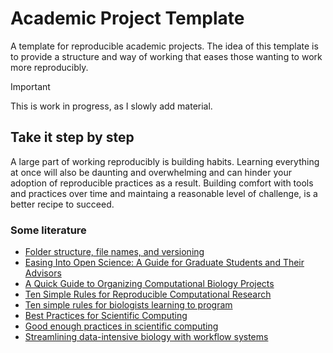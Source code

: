 # Academic Project Template

A template for reproducible academic projects. The idea of this template is to provide a structure 
and way of working that eases those wanting to work more reproducibly.

> [!IMPORTANT]  
> This is work in progress, as I slowly add material.

## Take it step by step

A large part of working reproducibly is building habits. Learning everything at once will also
be daunting and overwhelming and can hinder your adoption of reproducible practices as a result.
Building comfort with tools and practices over time and maintaing a reasonable level of challenge,
is a better recipe to succeed.

### Some literature

- [Folder structure, file names, and versioning](https://snd.se/en/manage-data/organise/folder-structure-filenames-versioning)
- [Easing Into Open Science: A Guide for Graduate Students and Their Advisors](https://online.ucpress.edu/collabra/article/7/1/18684/115927/Easing-Into-Open-Science-A-Guide-for-Graduate)
- [A Quick Guide to Organizing Computational Biology Projects](https://journals.plos.org/ploscompbiol/article?id=10.1371/journal.pcbi.1000424)
- [Ten Simple Rules for Reproducible Computational Research](https://journals.plos.org/ploscompbiol/article?id=10.1371/journal.pcbi.1003285)
- [Ten simple rules for biologists learning to program](https://journals.plos.org/ploscompbiol/article?id=10.1371/journal.pcbi.1005871)
- [Best Practices for Scientific Computing](https://journals.plos.org/plosbiology/article?id=10.1371/journal.pbio.1001745)
- [Good enough practices in scientific computing](https://journals.plos.org/ploscompbiol/article?id=10.1371/journal.pcbi.1005510)
- [Streamlining data-intensive biology with workflow systems](https://academic.oup.com/gigascience/article/10/1/giaa140/6092773)
